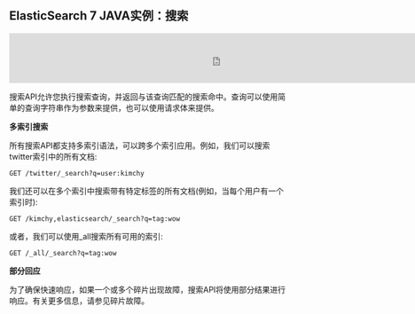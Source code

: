 ## ElasticSearch 7 JAVA实例：搜索

<iframe id="iframeu4097238_0" name="iframeu4097238_0" src="https://pos.baidu.com/ecmm?conwid=760&amp;conhei=90&amp;rdid=4097238&amp;dc=3&amp;di=u4097238&amp;s1=2353343360&amp;s2=2617648819&amp;dri=0&amp;dis=0&amp;dai=2&amp;ps=230x654&amp;enu=encoding&amp;exps=110261,110252,110011&amp;ant=0&amp;aa=1&amp;psi=b3e916c7cc5c5cb1&amp;dcb=___adblockplus_&amp;dtm=HTML_POST&amp;dvi=0.0&amp;dci=-1&amp;dpt=none&amp;tsr=0&amp;tpr=1634346658744&amp;ti=ElasticSearch%207%20JAVA%E5%AE%9E%E4%BE%8B%EF%BC%9A%E6%90%9C%E7%B4%A2%2C%E5%AD%A6%E4%B9%A0ElasticSearch%207%20%E6%95%99%E7%A8%8B%2CElasticSearch&amp;ari=2&amp;ver=1012&amp;dbv=2&amp;drs=3&amp;pcs=1864x885&amp;pss=1864x2771&amp;cfv=0&amp;cpl=16&amp;chi=30&amp;cce=true&amp;cec=UTF-8&amp;tlm=1627002759&amp;prot=2&amp;rw=885&amp;ltu=https%3A%2F%2Fwww.kaifaxueyuan.com%2Fserver%2Felasticsearch7%2Felasticsearch-java-search-api-search.html&amp;ltr=https%3A%2F%2Fwww.kaifaxueyuan.com%2Fserver%2Felasticsearch7%2Felasticsearch-java-search-api.html&amp;ecd=1&amp;uc=1920x1032&amp;pis=-1x-1&amp;sr=1920x1080&amp;tcn=1634346659&amp;qn=c0ab48ad9bbcf2ab&amp;tt=1634346658733.46.46.46" width="760" height="90" scrolling="no" frameborder="0" style="box-sizing: border-box;"></iframe>



 搜索API允许您执行搜索查询，并返回与该查询匹配的搜索命中。查询可以使用简单的查询字符串作为参数来提供，也可以使用请求体来提供。

**多索引搜索**

 所有搜索API都支持多索引语法，可以跨多个索引应用。例如，我们可以搜索twitter索引中的所有文档:

```
GET /twitter/_search?q=user:kimchy
```

 我们还可以在多个索引中搜索带有特定标签的所有文档(例如，当每个用户有一个索引时):

```
GET /kimchy,elasticsearch/_search?q=tag:wow
```

 或者，我们可以使用_all搜索所有可用的索引:

```
GET /_all/_search?q=tag:wow
```

**部分回应**

 为了确保快速响应，如果一个或多个碎片出现故障，搜索API将使用部分结果进行响应。有关更多信息，请参见碎片故障。